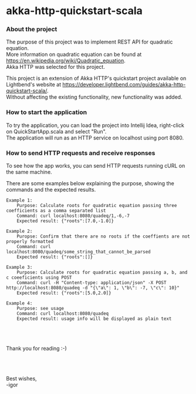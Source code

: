 # akka-http-quickstart-scala

### About the project
The purpose of this project was to implement REST API for quadratic equation.
<br>More information on quadratic equation can be found at https://en.wikipedia.org/wiki/Quadratic_equation.
<br>Akka HTTP was selected for this project.

This project is an extension of Akka HTTP's quickstart project available on Lightbend's website at https://developer.lightbend.com/guides/akka-http-quickstart-scala/.
<br>Without affecting the existing functionality, new functionality was added.

### How to start the application
To try the application, you can load the project into Intellij Idea, right-click on QuickStartApp.scala and select "Run".
<br>The application will run as an HTTP service on localhost using port 8080.

### How to send HTTP requests and receive responses
To see how the app works, you can send HTTP requests running cURL on the same machine.

There are some examples below explaining the purpose, showing the commands and the expected results.   

```
Example 1:
    Purpose: Calculate roots for quadratic equation passing three coefficients as a comma separated list
    Command: curl localhost:8080/quadeq/1,-6,-7
    Expected result: {"roots":[7.0,-1.0]}

Example 2:
    Puropse: Confirm that there are no roots if the coeffients are not properly formatted
    Command: curl localhost:8080/quadeq/some_string_that_cannot_be_parsed
    Expected result: {"roots":[]}

Example 3:
    Purpose: Calculate roots for quadratic equation passing a, b, and c coeeficients using POST
    Command: curl -H "Content-type: application/json" -X POST http://localhost:8080/quadeq -d "{\"a\": 1, \"b\": -7, \"c\": 10}"
    Expected result: {"roots":[5.0,2.0]}

Example 4:
    Purpose: see usage
    Command: curl localhost:8080/quadeq
    Expected result: usage info will be displayed as plain text
```

<br> <br> <br>
Thank you for reading :-)

<br> <br> <br>
Best wishes,
<br>-igor

<br> <br> <br>
